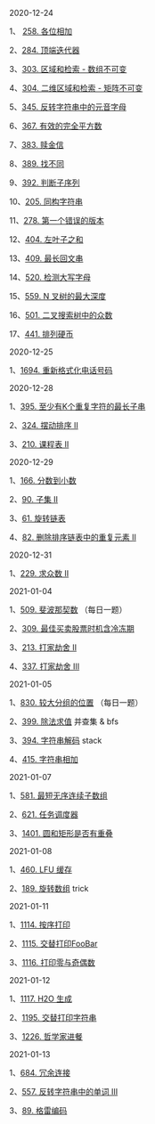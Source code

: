 2020-12-24

1、 [258. 各位相加](https://leetcode-cn.com/problems/add-digits/)

2、[284. 顶端迭代器](https://leetcode-cn.com/problems/peeking-iterator/)

3、[303. 区域和检索 - 数组不可变](https://leetcode-cn.com/problems/range-sum-query-immutable/)

4、[304. 二维区域和检索 - 矩阵不可变](https://leetcode-cn.com/problems/range-sum-query-2d-immutable/)

5、[345. 反转字符串中的元音字母](https://leetcode-cn.com/problems/reverse-vowels-of-a-string/)

6、[367. 有效的完全平方数](https://leetcode-cn.com/problems/valid-perfect-square/)

7、[383. 赎金信](https://leetcode-cn.com/problems/ransom-note/)

8、[389. 找不同](https://leetcode-cn.com/problems/find-the-difference/)

9、[392. 判断子序列](https://leetcode-cn.com/problems/is-subsequence/)

10、[205. 同构字符串](https://leetcode-cn.com/problems/isomorphic-strings/)

11、[278. 第一个错误的版本](https://leetcode-cn.com/problems/first-bad-version/)

12、[404. 左叶子之和](https://leetcode-cn.com/problems/sum-of-left-leaves/)

13、[409. 最长回文串](https://leetcode-cn.com/problems/longest-palindrome/)

14、[520. 检测大写字母](https://leetcode-cn.com/problems/detect-capital/)

15、[559. N 叉树的最大深度](https://leetcode-cn.com/problems/maximum-depth-of-n-ary-tree/)

16、[501. 二叉搜索树中的众数](https://leetcode-cn.com/problems/find-mode-in-binary-search-tree/)

17、[441. 排列硬币](https://leetcode-cn.com/problems/arranging-coins/)



2020-12-25

1、[1694. 重新格式化电话号码](https://leetcode-cn.com/problems/reformat-phone-number/)



2020-12-28

1、[395. 至少有K个重复字符的最长子串](https://leetcode-cn.com/problems/longest-substring-with-at-least-k-repeating-characters/)

2、[324. 摆动排序 II](https://leetcode-cn.com/problems/wiggle-sort-ii/)

3、[210. 课程表 II](https://leetcode-cn.com/problems/course-schedule-ii/)



2020-12-29

1、[166. 分数到小数](https://leetcode-cn.com/problems/fraction-to-recurring-decimal/)

2、[90. 子集 II](https://leetcode-cn.com/problems/subsets-ii/)

3、[61. 旋转链表](https://leetcode-cn.com/problems/rotate-list/)

4、[82. 删除排序链表中的重复元素 II](https://leetcode-cn.com/problems/remove-duplicates-from-sorted-list-ii/)



2020-12-31

1、[229. 求众数 II](https://leetcode-cn.com/problems/majority-element-ii/)



2021-01-04

1、[509. 斐波那契数](https://leetcode-cn.com/problems/fibonacci-number/)   （每日一题）

2、[309. 最佳买卖股票时机含冷冻期](https://leetcode-cn.com/problems/best-time-to-buy-and-sell-stock-with-cooldown/)

3、[213. 打家劫舍 II](https://leetcode-cn.com/problems/house-robber-ii/)

4、[337. 打家劫舍 III](https://leetcode-cn.com/problems/house-robber-iii/)



2021-01-05

1、[830. 较大分组的位置](https://leetcode-cn.com/problems/positions-of-large-groups/)   （每日一题）

2、[399. 除法求值](https://leetcode-cn.com/problems/evaluate-division/)  并查集 & bfs

3、[394. 字符串解码](https://leetcode-cn.com/problems/decode-string/)  stack

4、[415. 字符串相加](https://leetcode-cn.com/problems/add-strings/)   



2021-01-07

1、[581. 最短无序连续子数组](https://leetcode-cn.com/problems/shortest-unsorted-continuous-subarray/)

2、[621. 任务调度器](https://leetcode-cn.com/problems/task-scheduler/)

3、[1401. 圆和矩形是否有重叠](https://leetcode-cn.com/problems/circle-and-rectangle-overlapping/)



2021-01-08

1、[460. LFU 缓存](https://leetcode-cn.com/problems/lfu-cache/)

2、[189. 旋转数组](https://leetcode-cn.com/problems/rotate-array/) trick



2021-01-11

1、[1114. 按序打印](https://leetcode-cn.com/problems/print-in-order/)

2、[1115. 交替打印FooBar](https://leetcode-cn.com/problems/print-foobar-alternately/)

3、[1116. 打印零与奇偶数](https://leetcode-cn.com/problems/print-zero-even-odd/)



2021-01-12

1、[1117. H2O 生成](https://leetcode-cn.com/problems/building-h2o/)

2、[1195. 交替打印字符串](https://leetcode-cn.com/problems/fizz-buzz-multithreaded/)

3、[1226. 哲学家进餐](https://leetcode-cn.com/problems/the-dining-philosophers/)



2021-01-13

1、[684. 冗余连接](https://leetcode-cn.com/problems/redundant-connection/)

2、[557. 反转字符串中的单词 III](https://leetcode-cn.com/problems/reverse-words-in-a-string-iii/)

3、[89. 格雷编码](https://leetcode-cn.com/problems/gray-code/)